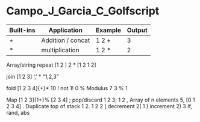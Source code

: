 # Campo_J_Garcia_C_Golfscript

|Built-ins |Application |Example|Output|
|----------|------------|-------|------|
|+ |Addition / concat|1 2 +|3|
|* | multiplication |1 2 * |2


Array/string repeat
[1 2 ] 2 *
[1 2 1 2]


join
[1 2 3] ‘,’ *
“1,2,3”


fold
[1 2 3 4]{+}*
10
!
not
1!
0
%
Modulus
7 3 %
1


Map
[1 2 3]{1+}%
[2 3 4]
;
pop/discard
1 2 3;
1 2
,
Array of n elements
5, 
[0 1 2 3 4]
.
Duplicate top of stack
1 2.
1 2 2
(
decrement
2(
1
)
increment
2)
3
If, rand, abs








